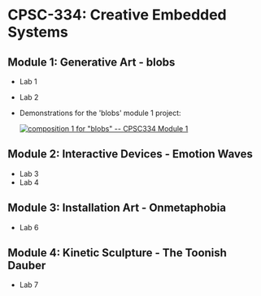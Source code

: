 # CPSC-334: Creative Embedded Systems

Module 1: Generative Art - blobs
------------------------
  - Lab 1
  - Lab 2
  - Demonstrations for the 'blobs' module 1 project:
    
    [![composition 1 for "blobs" -- CPSC334 Module 1](https://img.youtube.com/vi/1vs9fKE3NdU/hqdefault.jpg)](https://www.youtube.com/watch?v=1vs9fKE3NdU)

Module 2: Interactive Devices - Emotion Waves
-----------------------------
  - Lab 3
  - Lab 4

Module 3: Installation Art - Onmetaphobia
--------------------------
  - Lab 6

Module 4: Kinetic Sculpture - The Toonish Dauber
---------------------------
  - Lab 7
